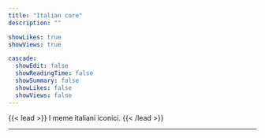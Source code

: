 ```yaml
---
title: "Italian core"
description: ""

showLikes: true
showViews: true

cascade:
  showEdit: false
  showReadingTime: false
  showSummary: false
  showLikes: false
  showViews: false
---
```


{{< lead >}}
I meme italiani iconici.
{{< /lead >}}


---